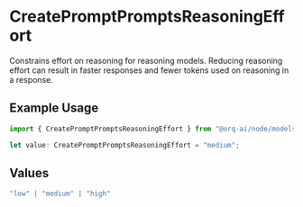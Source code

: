 # CreatePromptPromptsReasoningEffort

Constrains effort on reasoning for reasoning models. Reducing reasoning effort can result in faster responses and fewer tokens used on reasoning in a response.

## Example Usage

```typescript
import { CreatePromptPromptsReasoningEffort } from "@orq-ai/node/models/operations";

let value: CreatePromptPromptsReasoningEffort = "medium";
```

## Values

```typescript
"low" | "medium" | "high"
```